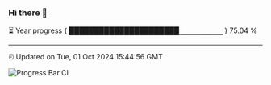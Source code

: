 ### Hi there 👋

⏳ Year progress { ██████████████████████▁▁▁▁▁▁▁▁ } 75.04 %

---

⏰ Updated on Tue, 01 Oct 2024 15:44:56 GMT

![Progress Bar CI](https://github.com/IshwaranRudhara/GIT-ACTION/workflows/Progress%20Bar%20CI/badge.svg)
